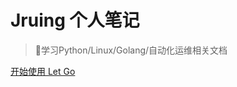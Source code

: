 <!-- _coverpage.md -->

# Jruing 个人笔记

> 💪学习Python/Linux/Golang/自动化运维相关文档



[开始使用 Let Go](/README.md)